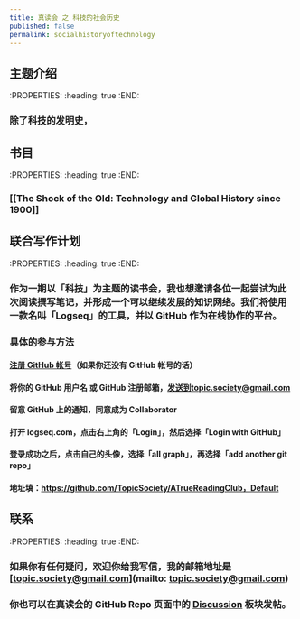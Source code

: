 ```yaml
---
title: 真读会 之 科技的社会历史
published: false
permalink: socialhistoryoftechnology
---
```


## 主题介绍
:PROPERTIES:
:heading: true
:END:
### 除了科技的发明史，
## 书目
:PROPERTIES:
:heading: true
:END:
### [[The Shock of the Old: Technology and Global History since 1900]]
## 联合写作计划
:PROPERTIES:
:heading: true
:END:
### 作为一期以「科技」为主题的读书会，我也想邀请各位一起尝试为此次阅读撰写笔记，并形成一个可以继续发展的知识网络。我们将使用一款名叫「Logseq」的工具，并以 GitHub 作为在线协作的平台。
### **具体的参与方法**
#### [注册 GitHub 帐号](https://docs.github.com/en/github/getting-started-with-github/signing-up-for-a-new-github-account)（如果你还没有 GitHub 帐号的话）
#### 将你的 GitHub 用户名 **或** GitHub 注册邮箱，发送到topic.society@gmail.com
#### 留意 GitHub 上的通知，同意成为 Collaborator
#### 打开 logseq.com，点击右上角的「Login」，然后选择「Login with GitHub」
#### 登录成功之后，点击自己的头像，选择「all graph」，再选择「add another git repo」
#### 地址填：https://github.com/TopicSociety/ATrueReadingClub，Default
## 联系
:PROPERTIES:
:heading: true
:END:
### 如果你有任何疑问，欢迎你给我写信，我的邮箱地址是 [topic.society@gmail.com](mailto: topic.society@gmail.com)
### 你也可以在真读会的 GitHub Repo 页面中的 [Discussion](https://github.com/TopicSociety/ATrueReadingClub/discussions) 板块发帖。